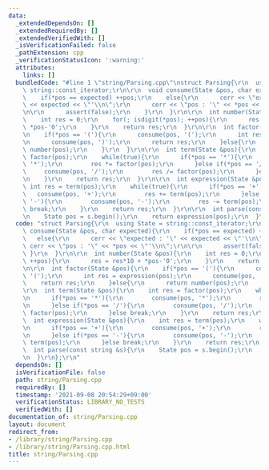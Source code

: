 ```yaml
---
data:
  _extendedDependsOn: []
  _extendedRequiredBy: []
  _extendedVerifiedWith: []
  _isVerificationFailed: false
  _pathExtension: cpp
  _verificationStatusIcon: ':warning:'
  attributes:
    links: []
  bundledCode: "#line 1 \"string/Parsing.cpp\"\nstruct Parsing{\r\n  using State =\
    \ string::const_iterator;\r\n\r\n  void consume(State &pos, char expected){\r\n\
    \    if(*pos == expected) ++pos;\r\n    else{\r\n      cerr << \"expected : '\"\
    \ << expected << \"'\\n\";\r\n      cerr << \"pos : '\" << *pos << \"'\\n\";\r\
    \n\r\n      assert(false);\r\n    }\r\n  }\r\n\r\n  int number(State &pos){\r\n\
    \    int res = 0;\r\n    for(; isdigit(*pos); ++pos){\r\n      res = res*10 +\
    \ *pos-'0';\r\n    }\r\n    return res;\r\n  }\r\n\r\n  int factor(State &pos){\r\
    \n    if(*pos == '('){\r\n      consume(pos, '(');\r\n      int res = expression(pos);\r\
    \n      consume(pos, ')');\r\n      return res;\r\n    }else{\r\n      return\
    \ number(pos);\r\n    }\r\n  }\r\n\r\n  int term(State &pos){\r\n    int res =\
    \ factor(pos);\r\n    while(true){\r\n      if(*pos == '*'){\r\n        consume(pos,\
    \ '*');\r\n        res *= factor(pos);\r\n      }else if(*pos == '/'){\r\n   \
    \     consume(pos, '/');\r\n        res /= factor(pos);\r\n      }else break;\r\
    \n    }\r\n    return res;\r\n  }\r\n\r\n  int expression(State &pos){\r\n   \
    \ int res = term(pos);\r\n    while(true){\r\n      if(*pos == '+'){\r\n     \
    \   consume(pos, '+');\r\n        res += term(pos);\r\n      }else if(*pos ==\
    \ '-'){\r\n        consume(pos, '-');\r\n        res -= term(pos);\r\n      }else\
    \ break;\r\n    }\r\n    return res;\r\n  }\r\n\r\n  int parse(const string &s){\r\
    \n    State pos = s.begin();\r\n    return expression(pos);\r\n  }\r\n};\r\n"
  code: "struct Parsing{\r\n  using State = string::const_iterator;\r\n\r\n  void\
    \ consume(State &pos, char expected){\r\n    if(*pos == expected) ++pos;\r\n \
    \   else{\r\n      cerr << \"expected : '\" << expected << \"'\\n\";\r\n     \
    \ cerr << \"pos : '\" << *pos << \"'\\n\";\r\n\r\n      assert(false);\r\n   \
    \ }\r\n  }\r\n\r\n  int number(State &pos){\r\n    int res = 0;\r\n    for(; isdigit(*pos);\
    \ ++pos){\r\n      res = res*10 + *pos-'0';\r\n    }\r\n    return res;\r\n  }\r\
    \n\r\n  int factor(State &pos){\r\n    if(*pos == '('){\r\n      consume(pos,\
    \ '(');\r\n      int res = expression(pos);\r\n      consume(pos, ')');\r\n  \
    \    return res;\r\n    }else{\r\n      return number(pos);\r\n    }\r\n  }\r\n\
    \r\n  int term(State &pos){\r\n    int res = factor(pos);\r\n    while(true){\r\
    \n      if(*pos == '*'){\r\n        consume(pos, '*');\r\n        res *= factor(pos);\r\
    \n      }else if(*pos == '/'){\r\n        consume(pos, '/');\r\n        res /=\
    \ factor(pos);\r\n      }else break;\r\n    }\r\n    return res;\r\n  }\r\n\r\n\
    \  int expression(State &pos){\r\n    int res = term(pos);\r\n    while(true){\r\
    \n      if(*pos == '+'){\r\n        consume(pos, '+');\r\n        res += term(pos);\r\
    \n      }else if(*pos == '-'){\r\n        consume(pos, '-');\r\n        res -=\
    \ term(pos);\r\n      }else break;\r\n    }\r\n    return res;\r\n  }\r\n\r\n\
    \  int parse(const string &s){\r\n    State pos = s.begin();\r\n    return expression(pos);\r\
    \n  }\r\n};\r\n"
  dependsOn: []
  isVerificationFile: false
  path: string/Parsing.cpp
  requiredBy: []
  timestamp: '2021-09-08 20:54:29+09:00'
  verificationStatus: LIBRARY_NO_TESTS
  verifiedWith: []
documentation_of: string/Parsing.cpp
layout: document
redirect_from:
- /library/string/Parsing.cpp
- /library/string/Parsing.cpp.html
title: string/Parsing.cpp
---
```

